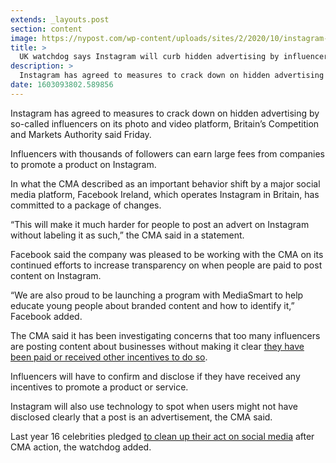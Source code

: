 ```yaml
--- 
extends: _layouts.post 
section: content 
image: https://nypost.com/wp-content/uploads/sites/2/2020/10/instagram-curbing-influencer-ads-e1602867712442.jpg?quality=90&strip=all&w=1200 
title: > 
  UK watchdog says Instagram will curb hidden advertising by influencers 
description: > 
  Instagram has agreed to measures to crack down on hidden advertising by so-called influencers on its photo and video platform, Britain’s Competition and Markets Authority said Friday.Influencers with thousands of followers can earn large fees from companies to promote a product on Instagram.Facebook said the company was pleased to be working with the CMA on its continued efforts to increase transparency on when people are paid to post content on Instagram.Influencers will have to confirm and disclose if they have received any incentives to promote a product or service.Last year 16 celebrities pledged to clean up their act on social media after CMA action, the watchdog added. 
date: 1603093802.589856 
--- 
```

<div><p>Instagram has agreed to measures to crack down on hidden advertising by so-called influencers on its photo and video platform, Britain&#8217;s Competition and Markets Authority said Friday.</p>
<p>Influencers with thousands of followers can earn large fees from companies to promote a product on Instagram.</p>
<p>In what the CMA described as an important behavior shift by a major social media platform, Facebook Ireland, which operates Instagram in Britain, has committed to a package of changes.</p>
<p>&#8220;This will make it much harder for people to post an advert on Instagram without labeling it as such,&#8221; the CMA said in a statement.</p>
<p>Facebook said the company was pleased to be working with the CMA on its continued efforts to increase transparency on when people are paid to post content on Instagram.</p>
<p>&#8220;We are also proud to be launching a program with MediaSmart to help educate young people about branded content and how to identify it,&#8221; Facebook added.</p>
<p>The CMA said it has been investigating concerns that too many influencers are posting content about businesses without making it clear <a href="https://nypost.com/2020/10/14/report-social-media-influencers-push-voting-misinformation/">they have been paid or received other incentives to do so</a>.</p>
<p>Influencers will have to confirm and disclose if they have received any incentives to promote a product or service.</p>
<p>Instagram will also use technology to spot when users might not have disclosed clearly that a post is an advertisement, the CMA said.</p>
<p>Last year 16 celebrities pledged <a href="https://nypost.com/2020/10/09/celebrity-nude-photos-and-video-pleas-to-vote-are-the-bane-of-the-election/">to clean up their act on social media</a> after CMA action, the watchdog added.</p>
			</div>